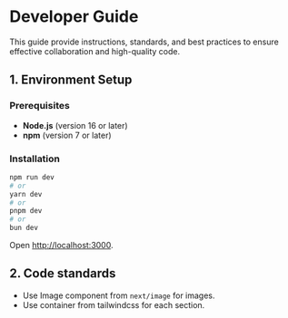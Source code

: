 # Developer Guide

This guide provide instructions, standards, and best practices 
to ensure effective collaboration and high-quality code.

## 1. Environment Setup

### Prerequisites

- **Node.js** (version 16 or later)
- **npm** (version 7 or later)

### Installation

```bash
npm run dev
# or
yarn dev
# or
pnpm dev
# or
bun dev
```

Open [http://localhost:3000](http://localhost:3000).

## 2. Code standards

- Use Image component from `next/image` for images.
- Use container from tailwindcss for each section.